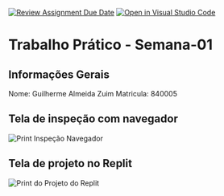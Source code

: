 [![Review Assignment Due Date](https://classroom.github.com/assets/deadline-readme-button-22041afd0340ce965d47ae6ef1cefeee28c7c493a6346c4f15d667ab976d596c.svg)](https://classroom.github.com/a/fWV9gbnp)
[![Open in Visual Studio Code](https://classroom.github.com/assets/open-in-vscode-2e0aaae1b6195c2367325f4f02e2d04e9abb55f0b24a779b69b11b9e10269abc.svg)](https://classroom.github.com/online_ide?assignment_repo_id=18196205&assignment_repo_type=AssignmentRepo)
# Trabalho Prático - Semana-01

## Informações Gerais
Nome: Guilherme Almeida Zuim
Matricula: 840005

## Tela de inspeção com navegador
![Print Inspeção Navegador](https://drive.google.com/file/d/1LHUJno7tCfXpSqvlhOL9aXf9UqjZbe5F/view?usp=sharing)

## Tela de projeto no Replit
![Print do Projeto do Replit](https://drive.google.com/file/d/14FKuIpYebecL7glBuEuX5iT-CZn0E3AL/view?usp=sharing)
